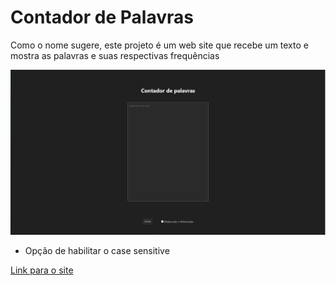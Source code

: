 # Contador de Palavras

Como o nome sugere, este projeto é um web site que recebe um texto e mostra as palavras e suas respectivas frequências

![Foto do site](/contadordepalavras.png)
 
 - Opção de habilitar o case sensitive


[Link para o site](https://contapalavras.vercel.app)